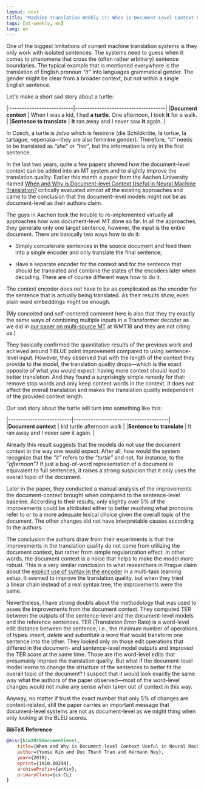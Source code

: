 ```yaml
---
layout: post
title: "Machine Translation Weekly 17: When is Document-Level Context Useful?"
tags: [mt-weekly, en]
lang: en
---
```


One of the biggest limitations of current machine translation systems is they
only work with isolated sentences. The systems need to guess when it comes to
phenomena that cross the (often rather arbitrary) sentence boundaries. The
typical example that is mentioned everywhere is the translation of English
pronoun _“it”_ into languages grammatical gender. The gender might be clear from
a broader context, but not within a single English sentence.

Let's make a short sad story about a turtle:

|:--------------------------|-------------------------------------|
|__Document context__      | When I was a kid, I had __a turtle__.  One afternoon, I took __it__ for a walk. |
|__Sentence to translate__ |  __It__ ran away and I never saw __it__ again. |

In Czech, a turtle is _želva_ which is feminine (die Schildkröte, la tortue, la
tartague, черепа́ха—they are also feminine gender). Therefore, _“it”_ needs to
be translated as _“she_“ or _“her_“, but the information is only in the first
sentence.

In the last two years, quite a few papers showed how the document-level context
can be added into an MT system and to slightly improve the translation quality.
Earlier this month a paper from the Aachen University named [When and Why is
Document-level Context Useful in Neural Machine
Translation?](https://arxiv.org/pdf/1910.00294.pdf) critically evaluated almost
all the existing approaches and came to the conclusion that the document-level
models might not be as document-level as their authors claim.

The guys in Aachen took the trouble to re-implemented virtually all approaches
how was document-level MT done so far. In all the approaches, they generate
only one target sentence, however, the input is the entire document.  There are
basically two ways how to do it:

* Simply concatenate sentences in the source document and feed them into
  a single encoder and only translate the final sentence;

* Have a separate encoder for the context and for the sentence that should be
  translated and combine the states of the encoders later when decoding. There
  are of course different ways how to do it.

The context encoder does not have to be as complicated as the encoder for the
sentence that is actually being translated. As their results show, even plain
word embeddings might be enough.

(My conceited and self-centered comment here is also that they try exactly the
same ways of combining multiple inputs in a Transformer decoder as we did in
[our paper on multi-source MT](https://www.aclweb.org/anthology/W18-6326/) at
WMT18 and they are not citing us.)

They basically confirmed the quantitative results of the previous work and
achieved around 1 BLUE point improvement compared to using sentence-level
input. However, they observed that with the length of the context they provide
to the model, the translation quality drops—which is the exact opposite of what
you would expect: having more context should lead to better translation. And
they found a surprisingly simple remedy for that: remove stop words and only
keep content words in the context. It does not affect the overall translation
and makes the translation quality independent of the provided context length.

Our sad story about the turtle will turn into something like this:

|--------------------------|---------------------------------------|
|__Document context__      | kid turtle afternoon walk             |
|__Sentence to translate__ | It ran away and I never saw it again. |

Already this result suggests that the models do not use the document context in
the way one would expect. After all, how would the system recognize that the
_“it”_ refers to the _“turtle”_ and not, for instance, to the _“afternoon”_? If
just a bag-of-word representation of a document is equivalent to full
sentences, it raises a strong suspicion that it only uses the overall topic of
the document.

Later in the paper, they conducted a manual analysis of the improvements the
document-context brought when compared to the sentence-level baseline.
According to their results, only slightly over 5% of the improvements could be
attributed either to better resolving what pronouns refer to or to a more
adequate lexical choice given the overall topic of the document. The other
changes did not have interpretable causes according to the authors.

The conclusion the authors draw from their experiments is that the improvements
in the translation quality do not come from utilizing the document context, but
rather from simple regularization effect. In other words, the document context
is a noise that helps to make the model more robust. This is a very similar
conclusion to what researchers in Prague claim about the [explicit use of
syntax in the encoder](https://arxiv.org/abs/1910.11218) in a multi-task
learning setup. It seemed to improve the translation quality, but when they
tried a linear chain instead of a real syntax tree, the improvements were the
same.

Nevertheless, I have strong doubts about the methodology that was used to asses
the improvements from the document context. They computed TER between the
outputs of the sentence-level and the document-level models and the reference
sentences. TER (Translation Error Rate) is a word-level edit distance between
the sentence, i.e., the minimum number of operations of types: _insert_,
_delete_ and _substitute a word_ that would transform one sentence into the
other. They looked only on those edit operations that differed in the document-
and sentence-level model outputs and improved the TER score at the same time.
Those are the word-level edits that presumably improve the translation quality.
But what if the document-level model learns to change the structure of the
sentences to better fit the overall topic of the document? I suspect that it
would look exactly the same way what the authors of the paper observed—most of
the word-level changes would not make any sense when taken out of context in
this way.

Anyway, no matter if trust the exact number that only 5% of changes are
context-related, still the paper carries an important message that
document-level systems are not as document-level as we might thing when only
looking at the BLEU scores.

__BibTeX Reference__
```bibtex
@misc{kim2019documentlevel,
    title={When and Why is Document-level Context Useful in Neural Machine Translation?},
    author={Yunsu Kim and Duc Thanh Tran and Hermann Ney},
    year={2019},
    eprint={1910.00294},
    archivePrefix={arXiv},
    primaryClass={cs.CL}
}
```
